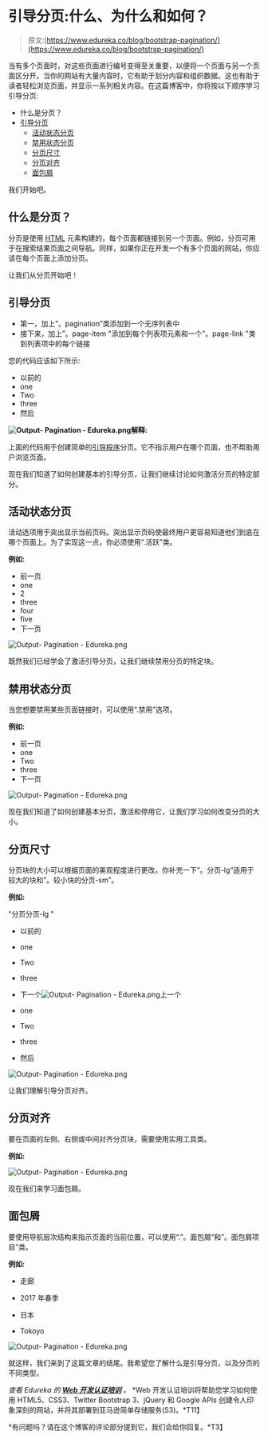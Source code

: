 # 引导分页:什么、为什么和如何？

> 原文:[https://www.edureka.co/blog/bootstrap-pagination/](https://www.edureka.co/blog/bootstrap-pagination/)

当有多个页面时，对这些页面进行编号变得至关重要，以便将一个页面与另一个页面区分开。当你的网站有大量内容时，它有助于划分内容和组织数据。这也有助于读者轻松浏览页面，并显示一系列相关内容。在这篇博客中，你将按以下顺序学习引导分页:

*   什么是分页？
*   [引导分页](#BasicPagination)
    *   [活动状态分页](#ActiveStatePagination)
    *   [禁用状态分页](#DisabledStatePagination)
    *   [分页尺寸](#PaginationSizing)
    *   [分页对齐](#PaginationAlignment)
    *   [面包屑](#Breadcrumbs)

我们开始吧。

## 什么是分页？

分页是使用 [HTML](https://www.edureka.co/blog/what-is-html/) 元素构建的，每个页面都链接到另一个页面。例如，分页可用于在搜索结果页面之间导航。同样，如果你正在开发一个有多个页面的网站，你应该在每个页面上添加分页。

让我们从分页开始吧！

## **引导分页**

*   第一，加上”。pagination”类添加到一个无序列表中
*   接下来，加上”。page-item "添加到每个列表项元素和一个"。page-link "类到列表项中的每个链接

您的代码应该如下所示:

*   以前的
*   one
*   Two
*   three
*   然后

**![Output- Pagination - Edureka.png](../Images/f7c4640424d8651d55b9058ae3b269e5.png)解释:**

上面的代码用于创建简单的[引导程序](https://www.edureka.co/blog/interview-questions/bootstrap-interview-questions/)分页。它不指示用户在哪个页面，也不帮助用户浏览页面。

现在我们知道了如何创建基本的引导分页，让我们继续讨论如何激活分页的特定部分。

## **活动状态分页**

活动选项用于突出显示当前页码。突出显示页码使最终用户更容易知道他们到底在哪个页面上。为了实现这一点，你必须使用“.活跃”类。

**例如:**

*   前一页
*   one
*   2
*   three
*   four
*   five
*   下一页

![Output- Pagination - Edureka.png](../Images/f214c6e03b88315a26cfe0826dbb6b6f.png)

既然我们已经学会了激活引导分页，让我们继续禁用分页的特定块。

## **禁用状态分页**

当您想要禁用某些页面链接时，可以使用“.禁用”选项。

**例如:**

*   前一页
*   one
*   Two
*   three
*   下一页

![Output- Pagination - Edureka.png](../Images/8e1fccb5cac12dd937063ed901e66b5a.png)

现在我们知道了如何创建基本分页，激活和停用它，让我们学习如何改变分页的大小。

## **分页尺寸**

分页块的大小可以根据页面的美观程度进行更改。你补充一下”。分页-lg“适用于较大的块和”。较小块的分页-sm”。

**例如:**

"分页分页-lg "

*   以前的
*   one
*   Two
*   three
*   下一个![Output- Pagination - Edureka.png](../Images/84ef1e5df770feda2a7b29b386044806.png)上一个

*   one
*   Two
*   three
*   然后

![Output- Pagination - Edureka.png](../Images/d858466e2a6f2760c3d7c96e15eb014d.png)

让我们理解引导分页对齐。

## **分页对齐**

要在页面的左侧、右侧或中间对齐分页块，需要使用实用工具类。

**例如:**

![Output- Pagination - Edureka.png](../Images/172feecec0eb04e02b4b3f9bd81975f3.png)

现在我们来学习面包屑。

## **面包屑**

要使用导航层次结构来指示页面的当前位置，可以使用“.”。面包屑“和”。面包屑项目”类。

**例如:**

*   走廊

*   2017 年春季

*   日本

*   Tokoyo

![Output- Pagination - Edureka.png](../Images/304766f947faf7e30ed859175a55d702.png)

就这样，我们来到了这篇文章的结尾。我希望您了解什么是引导分页，以及分页的不同类型。

*查看 Edureka 的 **[Web 开发认证培训](https://www.edureka.co/complete-web-developer)** 。* *Web 开发认证培训将帮助您学习如何使用 HTML5、CSS3、Twitter Bootstrap 3、jQuery 和 Google APIs 创建令人印象深刻的网站，并将其部署到亚马逊简单存储服务(S3)。*T11】

*有问题吗？请在这个博客的评论部分提到它，我们会给你回复。*T3】
